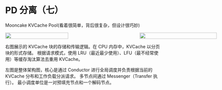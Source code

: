 # PD 分离（七）
Mooncake KVCache Pool(看着很简单，背后很复杂，但设计很巧妙)

<div style="display: flex; justify-content: space-between; align-items: center; width: 900px; margin: 0 auto;">
    <img src="/img-22.png" style="width: 47.3%;"/>
    <img src="/img-23.jpeg" style="width: 52.3%;"/>
</div>

右图展示的 KVCache 块的存储和传输逻辑。在 CPU 内存中，KVCache 以分页块的形式存储。
根据请求模式，使用 LRU（最近最少使用）、LFU（最不经常使用）等缓存淘汰算法去重用 KVCache。

左图是整体架构图，核心是通过 Conductor 进行全局调度并负责根据当前的 KVCache 分布和工作负载分派请求。
多节点间通过 Messenger（Transfer 执行）。
最小调度单位是一对预填充节点和一个解码节点。

<!--
MFU: Model Flops Utilization，模型算力利用率
-->